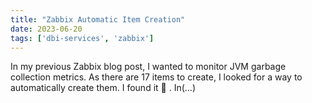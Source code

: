 ```yaml
---
title: "Zabbix Automatic Item Creation"
date: 2023-06-20
tags: ['dbi-services', 'zabbix']
---
```

In my previous Zabbix blog post, I wanted to monitor JVM garbage collection metrics. As there are 17 items to create, I looked for a way to automatically create them. I found it 🙂 . In(…)